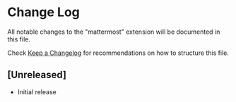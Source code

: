 # Change Log

All notable changes to the "mattermost" extension will be documented in this file.

Check [Keep a Changelog](http://keepachangelog.com/) for recommendations on how to structure this file.

## [Unreleased]

- Initial release
